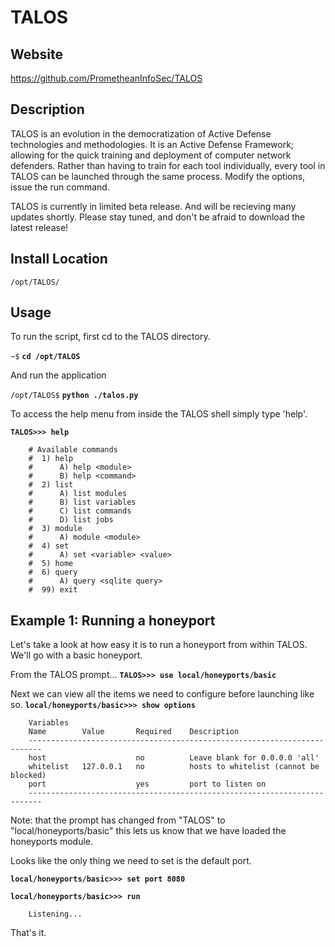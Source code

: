 
TALOS
=======

Website
-------

<https://github.com/PrometheanInfoSec/TALOS>

Description
-----------

TALOS is an evolution in the democratization of Active Defense technologies
and methodologies.  It is an Active Defense Framework; allowing for the quick
training and deployment of computer network defenders.  Rather than having
to train for each tool individually, every tool in TALOS can be launched
through the same process.  Modify the options, issue the run command.

TALOS is currently in limited beta release.  And will be recieving many
updates shortly.  Please stay tuned, and don't be afraid to download the 
latest release!

Install Location
----------------

`/opt/TALOS/`

Usage
-----

To run the script, first cd to the TALOS directory.

`~$` **`cd /opt/TALOS`**

And run the application

`/opt/TALOS$` **`python ./talos.py`**

To access the help menu from inside the TALOS shell simply type 'help'.

**`TALOS>>> help`**

		# Available commands
		#  1) help
		#      A) help <module>
		#      B) help <command>
		#  2) list
		#      A) list modules
		#      B) list variables
		#      C) list commands
		#      D) list jobs
		#  3) module
		#      A) module <module>
		#  4) set
		#      A) set <variable> <value>
		#  5) home
		#  6) query
		#      A) query <sqlite query>
		#  99) exit

Example 1: Running a honeyport
------------------------------

Let's take a look at how easy it is to run a honeyport from within TALOS.
We'll go with a basic honeyport.

From the TALOS prompt...
**`TALOS>>> use local/honeyports/basic`**

Next we can view all the items we need to configure before launching 
like so.
**`local/honeyports/basic>>> show options`**

		Variables
		Name		Value		Required	Description
		-------------------------------------------------------------------------
		host					no			Leave blank for 0.0.0.0 'all'
		whitelist	127.0.0.1	no			hosts to whitelist (cannot be blocked)
		port					yes			port to listen on
		-------------------------------------------------------------------------

Note: that the prompt has changed from "TALOS" to "local/honeyports/basic"
this lets us know that we have loaded the honeyports module.


Looks like the only thing we need to set is the default port.

**`local/honeyports/basic>>> set port 8080`**

**`local/honeyports/basic>>> run`**

		Listening...

That's it.

